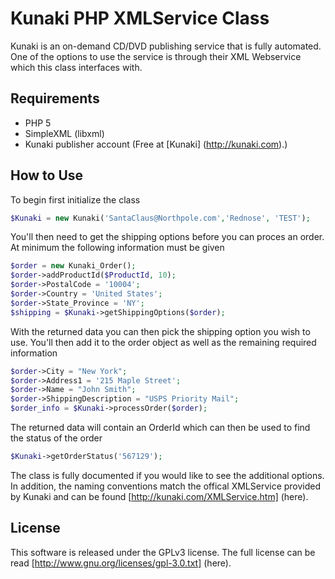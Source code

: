 Kunaki PHP XMLService Class
===========================
Kunaki is an on-demand CD/DVD publishing service that is fully automated. One of the options to use the service is through their XML Webservice which this class interfaces with.

Requirements
------------

* PHP 5
* SimpleXML (libxml)
* Kunaki publisher account (Free at [Kunaki] (http://kunaki.com).)

How to Use
----------

To begin first initialize the class
```php
$Kunaki = new Kunaki('SantaClaus@Northpole.com','Rednose', 'TEST');
```

You'll then need to get the shipping options before you can proces an order. At minimum the following information must be given
```php
$order = new Kunaki_Order();
$order->addProductId($ProductId, 10);
$order->PostalCode = '10004';
$order->Country = 'United States';
$order->State_Province = 'NY';
$shipping = $Kunaki->getShippingOptions($order);
```

With the returned data you can then pick the shipping option you wish to use. You'll then add it to the order object as well as the remaining required information
```php
$order->City = "New York";
$order->Address1 = '215 Maple Street';
$order->Name = "John Smith";
$order->ShippingDescription = "USPS Priority Mail";
$order_info = $Kunaki->processOrder($order);
```

The returned data will contain an OrderId which can then be used to find the status of the order
```php
$Kunaki->getOrderStatus('567129');
```

The class is fully documented if you would like to see the additional options. In addition, the naming conventions match the offical XMLService provided by Kunaki and can be found [http://kunaki.com/XMLService.htm] (here).

License
-------
This software is released under the GPLv3 license. The full license can be read [http://www.gnu.org/licenses/gpl-3.0.txt] (here).